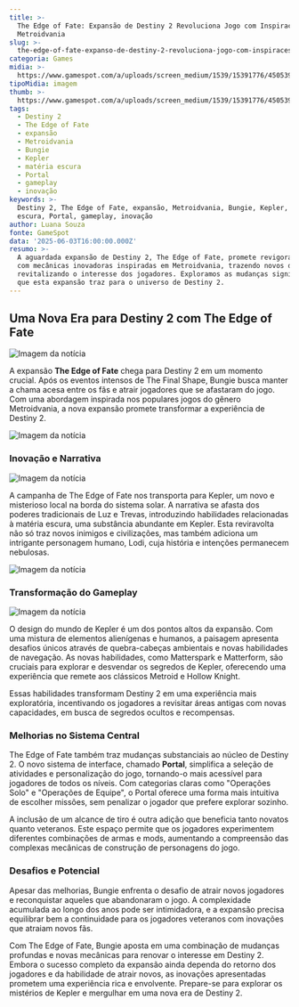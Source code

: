 ```yaml
---
title: >-
  The Edge of Fate: Expansão de Destiny 2 Revoluciona Jogo com Inspiracões de
  Metroidvania
slug: >-
  the-edge-of-fate-expanso-de-destiny-2-revoluciona-jogo-com-inspiraces-de-metroidvania
categoria: Games
midia: >-
  https://www.gamespot.com/a/uploads/screen_medium/1539/15391776/4505395-4489292-destiny2edge.jpg
tipoMidia: imagem
thumb: >-
  https://www.gamespot.com/a/uploads/screen_medium/1539/15391776/4505395-4489292-destiny2edge.jpg
tags:
  - Destiny 2
  - The Edge of Fate
  - expansão
  - Metroidvania
  - Bungie
  - Kepler
  - matéria escura
  - Portal
  - gameplay
  - inovação
keywords: >-
  Destiny 2, The Edge of Fate, expansão, Metroidvania, Bungie, Kepler, matéria
  escura, Portal, gameplay, inovação
author: Luana Souza
fonte: GameSpot
data: '2025-06-03T16:00:00.000Z'
resumo: >-
  A aguardada expansão de Destiny 2, The Edge of Fate, promete revigorar o jogo
  com mecânicas inovadoras inspiradas em Metroidvania, trazendo novos desafios e
  revitalizando o interesse dos jogadores. Exploramos as mudanças significativas
  que esta expansão traz para o universo de Destiny 2.
---
```

## Uma Nova Era para Destiny 2 com The Edge of Fate

![Imagem da notícia](https://www.gamespot.com/a/uploads/original/1539/15391776/4505397-screenshot2025-06-03at6.18.20%E2%80%AFam.png)

A expansão **The Edge of Fate** chega para Destiny 2 em um momento crucial. Após os eventos intensos de The Final Shape, Bungie busca manter a chama acesa entre os fãs e atrair jogadores que se afastaram do jogo. Com uma abordagem inspirada nos populares jogos do gênero Metroidvania, a nova expansão promete transformar a experiência de Destiny 2.

![Imagem da notícia](https://www.gamespot.com/a/uploads/original/1539/15391776/4505398-screenshot2025-06-03at6.20.34%E2%80%AFam.png)

### Inovação e Narrativa

![Imagem da notícia](https://www.gamespot.com/a/uploads/original/1539/15391776/4505399-screenshot2025-05-30at2.31.53%E2%80%AFpm.png)

A campanha de The Edge of Fate nos transporta para Kepler, um novo e misterioso local na borda do sistema solar. A narrativa se afasta dos poderes tradicionais de Luz e Trevas, introduzindo habilidades relacionadas à matéria escura, uma substância abundante em Kepler. Esta reviravolta não só traz novos inimigos e civilizações, mas também adiciona um intrigante personagem humano, Lodi, cuja história e intenções permanecem nebulosas.

![Imagem da notícia](https://www.gamespot.com/a/uploads/original/1539/15391776/4505402-portal.png)

### Transformação do Gameplay

![Imagem da notícia](https://www.gamespot.com/a/uploads/original/1539/15391776/4505403-screenshot2025-05-30at2.31.08%E2%80%AFpm.png)

O design do mundo de Kepler é um dos pontos altos da expansão. Com uma mistura de elementos alienígenas e humanos, a paisagem apresenta desafios únicos através de quebra-cabeças ambientais e novas habilidades de navegação. As novas habilidades, como Matterspark e Matterform, são cruciais para explorar e desvendar os segredos de Kepler, oferecendo uma experiência que remete aos clássicos Metroid e Hollow Knight.

Essas habilidades transformam Destiny 2 em uma experiência mais exploratória, incentivando os jogadores a revisitar áreas antigas com novas capacidades, em busca de segredos ocultos e recompensas.

### Melhorias no Sistema Central

The Edge of Fate também traz mudanças substanciais ao núcleo de Destiny 2. O novo sistema de interface, chamado **Portal**, simplifica a seleção de atividades e personalização do jogo, tornando-o mais acessível para jogadores de todos os níveis. Com categorias claras como "Operações Solo" e "Operações de Equipe", o Portal oferece uma forma mais intuitiva de escolher missões, sem penalizar o jogador que prefere explorar sozinho.

A inclusão de um alcance de tiro é outra adição que beneficia tanto novatos quanto veteranos. Este espaço permite que os jogadores experimentem diferentes combinações de armas e mods, aumentando a compreensão das complexas mecânicas de construção de personagens do jogo.

### Desafios e Potencial

Apesar das melhorias, Bungie enfrenta o desafio de atrair novos jogadores e reconquistar aqueles que abandonaram o jogo. A complexidade acumulada ao longo dos anos pode ser intimidadora, e a expansão precisa equilibrar bem a continuidade para os jogadores veteranos com inovações que atraiam novos fãs.

Com The Edge of Fate, Bungie aposta em uma combinação de mudanças profundas e novas mecânicas para renovar o interesse em Destiny 2. Embora o sucesso completo da expansão ainda dependa do retorno dos jogadores e da habilidade de atrair novos, as inovações apresentadas prometem uma experiência rica e envolvente. Prepare-se para explorar os mistérios de Kepler e mergulhar em uma nova era de Destiny 2.

